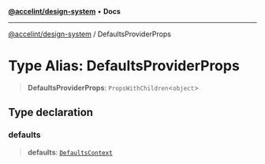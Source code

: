[**@accelint/design-system**](../README.md) • **Docs**

***

[@accelint/design-system](../README.md) / DefaultsProviderProps

# Type Alias: DefaultsProviderProps

> **DefaultsProviderProps**: `PropsWithChildren`\<`object`\>

## Type declaration

### defaults

> **defaults**: [`DefaultsContext`](DefaultsContext.md)
